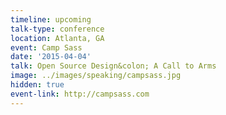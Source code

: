 ```yaml
---
timeline: upcoming
talk-type: conference
location: Atlanta, GA
event: Camp Sass
date: '2015-04-04'
talk: Open Source Design&colon; A Call to Arms
image: ../images/speaking/campsass.jpg
hidden: true
event-link: http://campsass.com
---
```

